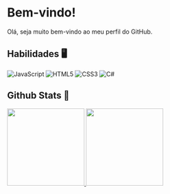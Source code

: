 # Bem-vindo!
Olá, seja muito bem-vindo ao meu perfil do GitHub.

## Habilidades 🖥️
![JavaScript](https://img.shields.io/badge/JavaScript-F7DF1E?style=for-the-badge&logo=javascript&logoColor=black)
![HTML5](https://img.shields.io/badge/HTML5-E34F26?style=for-the-badge&logo=html5&logoColor=white)
![CSS3](https://img.shields.io/badge/CSS3-1572B6?style=for-the-badge&logo=css3&logoColor=white)
![C#](https://img.shields.io/badge/C%23-239120?style=for-the-badge&logo=c-sharp&logoColor=white)

## Github Stats 📌
<div>
<a href="https://github.com/jumalisilva">
<img loading="lazy" height="180em" src="https://github-readme-stats.vercel.app/api?username=jumalisilva&show_icons=true&theme=auto&include_all_commits=true&count_private=true"/>
<img loading="lazy" height="180em" src="https://github-readme-stats.vercel.app/api/top-langs/?username=jumalisilva&layout=compact&langs_count=7&theme=auto"/>
</div>

